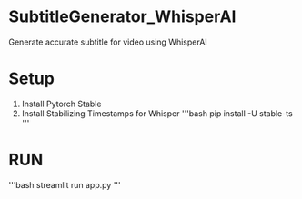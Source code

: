 # SubtitleGenerator_WhisperAI
 Generate accurate subtitle for video using WhisperAI


# Setup
1. Install Pytorch Stable
2. Install Stabilizing Timestamps for Whisper
'''bash
pip install -U stable-ts
'''

# RUN
'''bash
streamlit run app.py
'''
